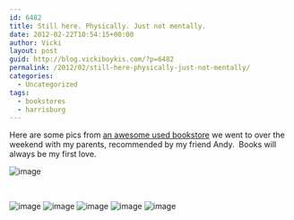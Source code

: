 ```yaml
---
id: 6482
title: Still here. Physically. Just not mentally.
date: 2012-02-22T10:54:15+00:00
author: Vicki
layout: post
guid: http://blog.vickiboykis.com/?p=6482
permalink: /2012/02/still-here-physically-just-not-mentally/
categories:
  - Uncategorized
tags:
  - bookstores
  - harrisburg
---
```

Here are some pics from <a href="http://www.midtownscholar.com/" target="_blank">an awesome used bookstore</a> we went to over the weekend with my parents, recommended by my friend Andy.  Books will always be my first love.

<img class="alignnone" title="" src="http://blog.vickiboykis.com/wp-content/uploads/2012/02/wpid-IMG_20120218_124456.jpg" alt="image" />

&nbsp;

<img class="alignnone" title="" src="http://blog.vickiboykis.com/wp-content/uploads/2012/02/wpid-IMG_20120218_123530.jpg" alt="image" />

<img class="alignnone" title="" src="http://blog.vickiboykis.com/wp-content/uploads/2012/02/wpid-IMG_20120218_122811.jpg" alt="image" />

<img class="alignnone" title="" src="http://blog.vickiboykis.com/wp-content/uploads/2012/02/wpid-IMG_20120218_125236.jpg" alt="image" />

<img class="alignnone" title="" src="http://blog.vickiboykis.com/wp-content/uploads/2012/02/wpid-IMG_20120218_123429.jpg" alt="image" />

<img class="alignnone" title="" src="http://blog.vickiboykis.com/wp-content/uploads/2012/02/wpid-IMG_20120218_124057.jpg" alt="image" />

&nbsp;